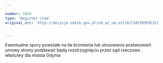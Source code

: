 ```yaml
---

number: 3454
type: 'Register item'
original_uri: 'http://decyzje.uokik.gov.pl/nd_wz_um.nsf/0/C50CFD9F022C0F7FC1257A4D00369836?OpenDocument'


---
```


Ewentualne spory powstałe na tle brzmienia lub stosowania postanowień umowy strony poddawać będą rozstrzygnięciu przez sąd rzeczowo właściwy dla miasta Gdynia
